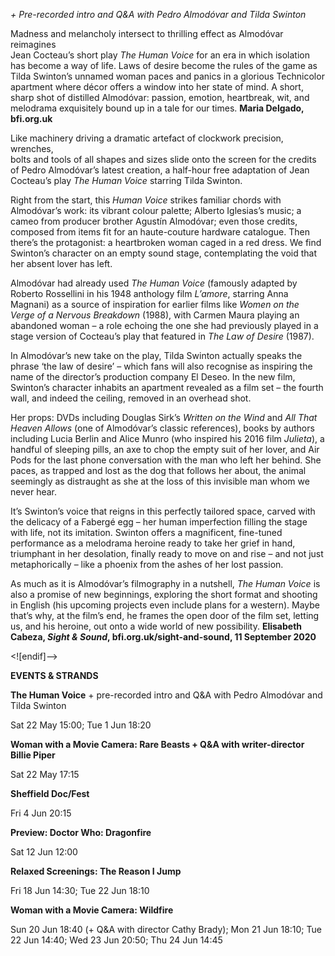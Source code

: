 _+ Pre-recorded intro and Q&A with Pedro Almodóvar and Tilda Swinton_

Madness and melancholy intersect to thrilling effect as Almodóvar reimagines  
Jean Cocteau’s short play _The Human Voice_ for an era in which isolation has become a way of life. Laws of desire become the rules of the game as Tilda Swinton’s unnamed woman paces and panics in a glorious Technicolor apartment where décor offers a window into her state of mind. A short, sharp shot of distilled Almodóvar: passion, emotion, heartbreak, wit, and melodrama exquisitely bound up in a tale for our times.
**Maria Delgado, bfi.org.uk**

Like machinery driving a dramatic artefact of clockwork precision, wrenches,  
bolts and tools of all shapes and sizes slide onto the screen for the credits of Pedro Almodóvar’s latest creation, a half-hour free adaptation of Jean Cocteau’s play _The Human Voice_ starring Tilda Swinton.

Right from the start, this _Human Voice_ strikes familiar chords with Almodóvar’s work: its vibrant colour palette; Alberto Iglesias’s music; a cameo from producer brother Agustín Almodóvar; even those credits, composed from items fit for an haute-couture hardware catalogue. Then there’s the protagonist: a heartbroken woman caged in a red dress. We find Swinton’s character on an empty sound stage, contemplating the void that her absent lover has left.

Almodóvar had already used _The Human Voice_ (famously adapted by Roberto Rossellini in his 1948 anthology film _L’amore_, starring Anna Magnani) as a source of inspiration for earlier films like _Women on the Verge of a Nervous Breakdown_ (1988), with Carmen Maura playing an abandoned woman – a role echoing the one she had previously played in a stage version of Cocteau’s play that featured in _The Law of Desire_ (1987).

In Almodóvar’s new take on the play, Tilda Swinton actually speaks the phrase ‘the law of desire’ – which fans will also recognise as inspiring the name of the director’s production company El Deseo. In the new film, Swinton’s character inhabits an apartment revealed as a film set – the fourth wall, and indeed the ceiling, removed in an overhead shot.

Her props: DVDs including Douglas Sirk’s _Written on the Wind_ and _All That Heaven Allows_ (one of Almodóvar’s classic references), books by authors including Lucia Berlin and Alice Munro (who inspired his 2016 film _Julieta_), a handful of sleeping pills, an axe to chop the empty suit of her lover, and Air Pods for the last phone conversation with the man who left her behind. She paces, as trapped and lost as the dog that follows her about, the animal seemingly as distraught as she at the loss of this invisible man whom we never hear.

It’s Swinton’s voice that reigns in this perfectly tailored space, carved with the delicacy of a Fabergé egg – her human imperfection filling the stage with life, not its imitation. Swinton offers a magnificent, fine-tuned performance as a melodrama heroine ready to take her grief in hand, triumphant in her desolation, finally ready to move on and rise – and not just metaphorically – like a phoenix from the ashes of her lost passion.

As much as it is Almodóvar’s filmography in a nutshell, _The Human Voice_ is also a promise of new beginnings, exploring the short format and shooting in English (his upcoming projects even include plans for a western). Maybe that’s why, at the film’s end, he frames the open door of the film set, letting us, and his heroine, out onto a wide world of new possibility.
**Elisabeth Cabeza, _Sight & Sound_, bfi.org.uk/sight-and-sound, 11 September 2020**

<![endif]-->

**EVENTS & STRANDS**

**The Human Voice** + pre-recorded intro and Q&A with Pedro Almodóvar and Tilda Swinton

Sat 22 May 15:00; Tue 1 Jun 18:20

**Woman with a Movie Camera: Rare Beasts + Q&A with writer-director Billie Piper**

Sat 22 May 17:15

**Sheffield Doc/Fest**

Fri 4 Jun 20:15

**Preview: Doctor Who: Dragonfire**

Sat 12 Jun 12:00

**Relaxed Screenings: The Reason I Jump**

Fri 18 Jun 14:30; Tue 22 Jun 18:10

**Woman with a Movie Camera: Wildfire**

Sun 20 Jun 18:40 (+ Q&A with director Cathy Brady); Mon 21 Jun 18:10; Tue 22 Jun 14:40; Wed 23 Jun 20:50; Thu 24 Jun 14:45
<!--stackedit_data:
eyJoaXN0b3J5IjpbNDg2MzUwMzhdfQ==
-->
